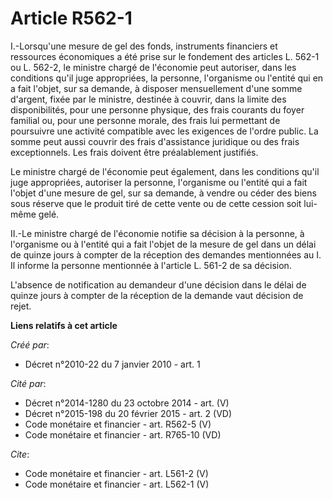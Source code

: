 # Article R562-1

I.-Lorsqu'une mesure de gel des fonds, instruments financiers et ressources économiques a été prise sur le fondement des
articles L. 562-1 ou L. 562-2, le ministre chargé de l'économie peut autoriser, dans les conditions qu'il juge appropriées,
la personne, l'organisme ou l'entité qui en a fait l'objet, sur sa demande, à disposer mensuellement d'une somme d'argent,
fixée par le ministre, destinée à couvrir, dans la limite des disponibilités, pour une personne physique, des frais courants
du foyer familial ou, pour une personne morale, des frais lui permettant de poursuivre une activité compatible avec les
exigences de l'ordre public. La somme peut aussi couvrir des frais d'assistance juridique ou des frais exceptionnels. Les
frais doivent être préalablement justifiés. 

Le ministre chargé de l'économie peut également, dans les conditions qu'il juge appropriées, autoriser la personne,
l'organisme ou l'entité qui a fait l'objet d'une mesure de gel, sur sa demande, à vendre ou céder des biens sous réserve que
le produit tiré de cette vente ou de cette cession soit lui-même gelé. 

II.-Le ministre chargé de l'économie notifie sa décision à la personne, à l'organisme ou à l'entité qui a fait l'objet de la
mesure de gel dans un délai de quinze jours à compter de la réception des demandes mentionnées au I. Il informe la personne
mentionnée à l'article L. 561-2 de sa décision.

L'absence de notification au demandeur d'une décision dans le délai de quinze jours à compter de la réception de la demande
vaut décision de rejet.

**Liens relatifs à cet article**

_Créé par_:

  - Décret n°2010-22 du 7 janvier 2010 - art. 1

_Cité par_:

  - Décret n°2014-1280 du 23 octobre 2014 - art. (V)
  - Décret n°2015-198 du 20 février 2015 - art. 2 (VD)
  - Code monétaire et financier - art. R562-5 (V)
  - Code monétaire et financier - art. R765-10 (VD)

_Cite_:

  - Code monétaire et financier - art. L561-2 (V)
  - Code monétaire et financier - art. L562-1 (V)
